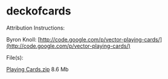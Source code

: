 # deckofcards
 
Attribution Instructions: 

Byron Knoll: [http://code.google.com/p/vector-playing-cards/](http://code.google.com/p/vector-playing-cards/)


File(s):

[Playing Cards.zip](https://opengameart.org/sites/default/files/Playing%20Cards.zip) 8.6 Mb 
